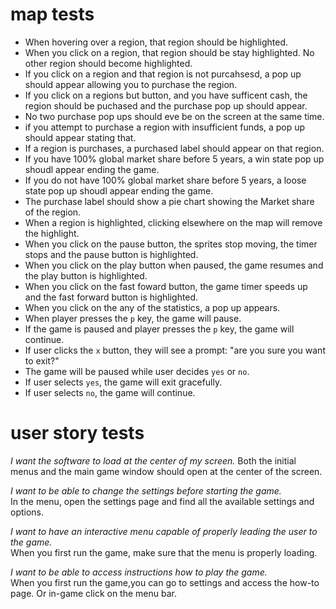 # map tests
- When hovering over a region, that region should be highlighted.
- When you click on a region, that region should be stay highlighted. No other region should become highlighted.
- If you click on a region and that region is not purcahsesd, a pop up should appear allowing you to purchase the region.
- If you click on a regions but button, and you have sufficent cash, the region should be puchased and the purchase pop up should appear.
- No two purchase pop ups should eve be on the screen at the same time.
- if you attempt to purchase a region with insufficient funds, a pop up should appear stating that.
- If a region is purchases, a purchased label should appear on that region.
- If you have 100% global market share before 5 years, a win state pop up shoudl appear ending the game.
- If you do not have 100% global market share before 5 years, a loose state pop up shoudl appear ending the game.
- The purchase label should show a pie chart showing the Market share of the region.
- When a region is highlighted, clicking elsewhere on the map will remove the highlight.
- When you click on the pause button, the sprites stop moving, the timer stops and the pause button is highlighted.
- When you click on the play button when paused, the game resumes and the play button is highlighted.
- When you click on the fast foward button, the game timer speeds up and the fast forward button is highlighted. 
- When you click on the any of the statistics, a pop up appears.
- When player presses the `p` key, the game will pause.
- If the game is paused and player presses the `p` key, the game will continue.
- If user clicks the `x` button, they will see a prompt: "are you sure you want to exit?"
- The game will be paused while user decides `yes` or `no`.
- If user selects `yes`, the game will exit gracefully.
- If user selects `no`, the game will continue.

# user story tests
*I want the software to load at the center of my screen.*
Both the initial menus and the main game window should open at the center of the screen.

*I want to be able to change the settings before starting the game.*  
In the menu, open the settings page and find all the available settings and options.

*I want to have an interactive menu capable of properly leading the user to the game.*  
When you first run the game, make sure that the menu is properly loading.

*I want to be able to access instructions how to play the game.*  
When you first run the game,you can go to settings and access the how-to page. Or in-game click on the menu bar.
